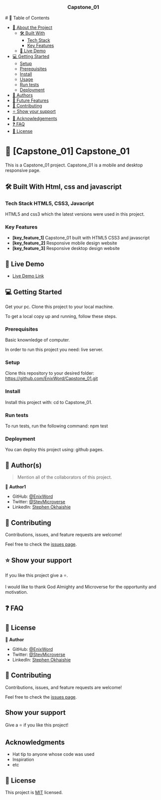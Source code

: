 <a name="Capstone_01"></a>
<div align="center">
  <br/>
  <h3><b>Capstone_01</b></h3>
</div>
# 📗 Table of Contents

- [📖 About the Project](#about-project)
  - [🛠 Built With](#built-with)
    - [Tech Stack](#tech-stack)
    - [Key Features](#key-features)
  - [🚀 Live Demo](#live-demo)
- [💻 Getting Started](#getting-started)
  - [Setup](#setup)
  - [Prerequisites](#prerequisites)
  - [Install](#install)
  - [Usage](#usage)
  - [Run tests](#run-tests)
  - [Deployment](#triangular_flag_on_post-deployment)
- [👥 Authors](#authors)
- [🔭 Future Features](#future-features)
- [🤝 Contributing](#contributing)
- [⭐️ Show your support](#support)
- [🙏 Acknowledgements](#acknowledgements)
- [❓ FAQ](#faq)
- [📝 License](#license)

# 📖 [Capstone_01] <a name="Capstone_01">Capstone_01</a>

This is a Capstone_01  project.
Capstone_01 is a mobile and desktop responsive page.

## 🛠 Built With <a name="built-with">Html, css and javascript</a>

### Tech Stack <a name="tech-stack">HTML5, CSS3, Javacript</a>

HTML5 and css3 which the latest versions were used in this project.

<!-- Features -->

### Key Features <a name="key-features"></a>

- **[key_feature_1]** Capstone_01 built with HTML5 CSS3 and javascript
- **[key_feature_2]** Responsive mobile design website
- **[key_feature_3]** Responsive desktop design website

<!-- LIVE DEMO -->

## 🚀 Live Demo <a name="live-demo"></a>

- [Live Demo Link](https://enixword.github.io/Capstone_01/)

<!-- GETTING STARTED -->

## 💻 Getting Started <a name="getting-started"></a>

 Get your pc.
 Clone this project to your local machine. 

To get a local copy up and running, follow these steps.

### Prerequisites
Basic knownledge of computer.

In order to run this project you need:
live server.

### Setup

Clone this repository to your desired folder:
https://github.com/EnixWord/Capstone_01.git

### Install

Install this project with:
cd to Capstone_01.

### Run tests

To run tests, run the following command:
npm test

### Deployment

You can deploy this project using:
github pages.

<!-- AUTHORS -->

## 👥 Author(s) <a name="authors"></a>

> Mention all of the collaborators of this project.

👤 **Author1**

- GitHub: [@EnixWord](https://github.com/EnixWord)
- Twitter: [@StevMicroverse](https://twitter.com/StevMicroverse)
- LinkedIn: [Stephen Okhaishie](https://www.linkedin.com/in/stephen-okhaishie-3baa19255/)

<!-- CONTRIBUTING -->

## 🤝 Contributing <a name="contributing"></a>

Contributions, issues, and feature requests are welcome!

Feel free to check the [issues page](https://github.com/EnixWord/Capstone_01/issues).

<!-- SUPPORT -->

## ⭐️ Show your support <a name="support"></a>

If you like this project give a ⭐️.


<!-- ACKNOWLEDGEMENTS -->

I would like to thank God Almighty and Microverse for the opportunity and motivation.

<!-- FAQ (optional) -->

## ❓ FAQ <a name="faq"></a>



<!-- LICENSE -->

## 📝 License <a name="license"></a>

👤 **Author**

- GitHub: [@EnixWord](https://github.com/EnixWord)
- Twitter: [@StevMicroverse](https://twitter.com/StevMicroverse)
- LinkedIn: [Stephen Okhaishie](https://www.linkedin.com/in/stephen-okhaishie-3baa19255/)

## 🤝 Contributing

Contributions, issues, and feature requests are welcome!

Feel free to check the [issues page](../../issues/).

## Show your support

Give a ⭐️ if you like this project!

## Acknowledgments

- Hat tip to anyone whose code was used
- Inspiration
- etc

## 📝 License

This project is [MIT](./MIT.md) licensed.
